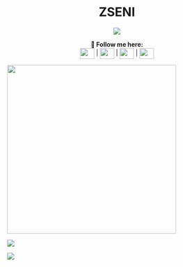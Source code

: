 <h1 align="center">ZSENI</h1>
<p align="center"> <img src="https://komarev.com/ghpvc/?username=zseni-verified&label=Profile%20views&color=0e75b6&style=flat"/> </p>
<p align="center">
  <b>🖤 Follow me here:</b><br>
  <a href="https://twitter.com/zseni10" target="blank">
    <img align="center" src="https://raw.githubusercontent.com/Zseni-Verified/Zseni-Verified/main/Images/twitter.svg" height="25" width="33"/></a> |
  <a href="http://bit.ly/Zseni-Youtube" target="blank">
    <img align="center" src="https://raw.githubusercontent.com/Zseni-Verified/Zseni-Verified/main/Images/youtube.svg" height="25" width="33"/></a> |
  <a href="https://discord.gg/SXng95f" target="blank">
    <img align="center" src="https://raw.githubusercontent.com/Zseni-Verified/Zseni-Verified/main/Images/discord.svg" height="25" width="33"/></a> |
  <a href="https://github.com/Zseni-Verified" target="blank">
    <img align="center" src="https://raw.githubusercontent.com/Zseni-Verified/Zseni-Verified/main/Images/GitHub%20(2).svg" height="25" width="33"/></a>
  <p><img align="center" src="https://github.com/Zseni-Verified/Zseni-Verified/blob/main/Images/AllVersionOfZseni.gif?raw=true" height="388" width="388"/></p>
</p>

<p><img align="center" src="https://github-readme-stats.vercel.app/api/top-langs?username=zseni-verified&theme=dark&show_icons=true&locale=en&layout=compact"/></p>

<p><img align="center" src="https://github-readme-stats.vercel.app/api?username=zseni-verified&theme=dark&show_icons=true&locale=en"/></p>
